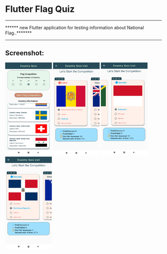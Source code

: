 # Flutter Flag Quiz

***********************************************************************************
****** new Flutter application for testing information about National Flag..*******
***********************************************************************************

## Screenshot:

<img width=150 height=300 alt="HomeScreen Widget" src="./lib/HomeScreen/01.jpg">

<img width=150 height=300 alt="HomeScreen Widget" src="./lib/HomeScreen/02.jpg">

<img width=150 height=300 alt="HomeScreen Widget" src="./lib/HomeScreen/03.jpg">

<img width=150 height=300 alt="HomeScreen Widget" src="./lib/HomeScreen/04.jpg">


